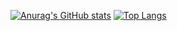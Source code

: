 [![Anurag's GitHub stats](https://github-readme-stats.vercel.app/api?username=RiqueBruno&theme=cobalt)](https://github.com/anuraghazra/github-readme-stats)
[![Top Langs](https://github-readme-stats.vercel.app/api/top-langs/?username=RiqueBruno&layout=compact&theme=cobalt)](https://github.com/anuraghazra/github-readme-stats)
